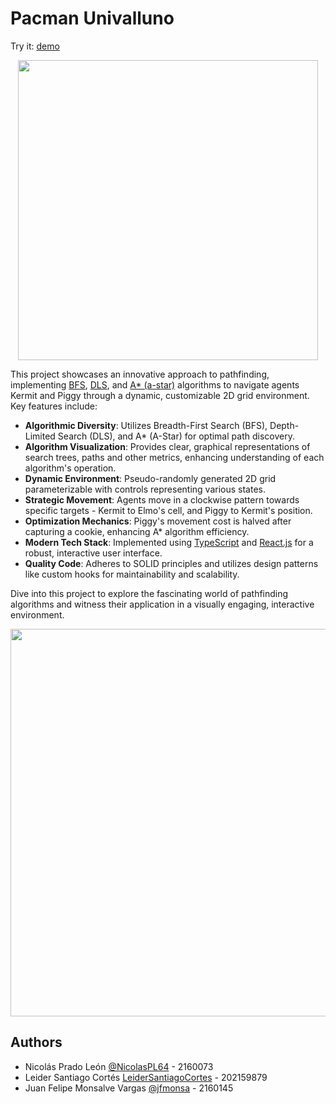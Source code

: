 # Pacman Univalluno

Try it: [demo](https://pacman-univalle.netlify.app/)

<p align="center">
  <img src="https://github.com/user-attachments/assets/62433972-b832-45bd-a401-c510fec8c4b0" width="480" />
</p>

This project showcases an innovative approach to pathfinding, implementing [BFS](https://www.geeksforgeeks.org/breadth-first-search-or-bfs-for-a-graph/), [DLS](https://www.geeksforgeeks.org/depth-limited-search-for-ai/), and [A* (a-star)](https://medium.com/akatsuki-taiwan-technology/a-pathfinding-algorithm-in-2d-grid-11f5a5354cc2) algorithms to navigate agents Kermit and Piggy through a dynamic, customizable 2D grid environment. Key features include:

+ **Algorithmic Diversity**: Utilizes Breadth-First Search (BFS), Depth-Limited Search (DLS), and A* (A-Star) for optimal path discovery.
+ **Algorithm Visualization**: Provides clear, graphical representations of search trees, paths and other metrics, enhancing understanding of each algorithm's operation.
+ **Dynamic Environment**: Pseudo-randomly generated 2D grid parameterizable with controls representing various states.
+ **Strategic Movement**: Agents move in a clockwise pattern towards specific targets - Kermit to Elmo's cell, and Piggy to Kermit's position.
+ **Optimization Mechanics**: Piggy's movement cost is halved after capturing a cookie, enhancing A* algorithm efficiency.
+ **Modern Tech Stack**: Implemented using [TypeScript](https://www.typescriptlang.org/) and [React.js](https://react.dev/) for a robust, interactive user interface.
+ **Quality Code**: Adheres to SOLID principles and utilizes design patterns like custom hooks for maintainability and scalability.

Dive into this project to explore the fascinating world of pathfinding algorithms and witness their application in a visually engaging, interactive environment.


<p align="center">
  <img src="https://github.com/user-attachments/assets/722a19f1-aee8-4d66-b6d5-659ede9ae2a5" width="620"/>
</p>


## Authors

- Nicolás Prado León [@NicolasPL64](https://github.com/NicolasPL64) - 2160073
- Leider Santiago Cortés [LeiderSantiagoCortes](https://github.com/LeiderSantiagoCortes) - 202159879
- Juan Felipe Monsalve Vargas [@jfmonsa](https://github.com/jfmonsa) - 2160145
